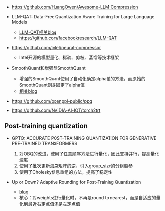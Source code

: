 

- https://github.com/HuangOwen/Awesome-LLM-Compression

- LLM-QAT: Data-Free Quantization Aware Training for Large Language Models
   - [LLM-QAT相关blog](https://mp.weixin.qq.com/s/zKndNym9Q7QJWlmn60HmyQ)
   - https://github.com/facebookresearch/LLM-QAT

- https://github.com/intel/neural-compressor
  - Intel开源的模型量化、稀疏、剪枝、蒸馏等技术框架

- SmoothQuant和增强型SmoothQuant
  - 增强的SmoothQuant使用了自动化确定alpha值的方法，而原始的SmoothQuant则是固定了alpha值
  - [相关blog](https://zhuanlan.zhihu.com/p/648016909)

- https://github.com/openppl-public/ppq

- https://github.com/NVIDIA-AI-IOT/torch2trt

## Post-training quantization

- GPTQ: ACCURATE POST-TRAINING QUANTIZATION FOR GENERATIVE PRE-TRAINED TRANSFORMERS
  1. 对OBQ的改进，使用了任意顺序方法进行量化，因此支持并行，提高量化速度
  2. 使用了批次更新海森矩阵的逆，引入group_size的分组超参
  3. 使用了Cholesky信息重组的方法，提高了稳定性
  

- Up or Down? Adaptive Rounding for Post-Training Quantization
  - [blog](https://zhuanlan.zhihu.com/p/363941822)
  - 核心：对weights进行量化时，不再是round to nearest，而是自适应的量化到最近右定点值还是左定点值
